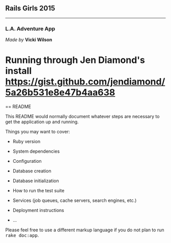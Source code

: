 ## Rails Girls 2015

-----

### L.A. Adventure App

*Made by* **Vicki Wilson**
# Running through Jen Diamond's install https://gist.github.com/jendiamond/5a26b531e8e47b4aa638

== README

This README would normally document whatever steps are necessary to get the
application up and running.

Things you may want to cover:

* Ruby version

* System dependencies

* Configuration

* Database creation

* Database initialization

* How to run the test suite

* Services (job queues, cache servers, search engines, etc.)

* Deployment instructions

* ...


Please feel free to use a different markup language if you do not plan to run
<tt>rake doc:app</tt>.
